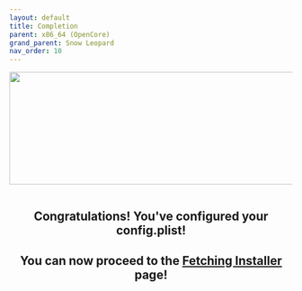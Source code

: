 ```yaml
---
layout: default
title: Completion
parent: x86_64 (OpenCore)
grand_parent: Snow Leopard
nav_order: 10
---
```


<p align="center">
  <img width="650" height="200" src="../../../../assets/HeaderCongrats.png">
</p>

<a href="https://raw.githubusercontent.com/royalgraphx/DarwinKVM/main/docs/assets/OpenCoreProMacComplete.png"><img src="../../../../../assets/OpenCoreProMacComplete.png" alt=""></a>

<h2 align="center">Congratulations! You've configured your config.plist!</h2>

<h2 align="center">You can now proceed to the <a href="../../../../infocenter/06-FetchingInstaller/index">Fetching Installer</a> page!</h2>
